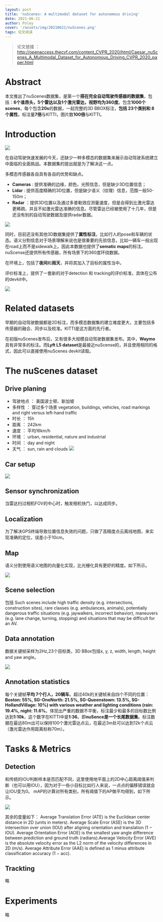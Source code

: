 ```yaml
---
layout: post
title: 'nuScenes: A multimodal dataset for autonomous driving'
date: 2021-06-21
author: Poley
cover: '/assets/img/20210621/nuScenes.png'
tags: 论文阅读
---
```



> 论文链接 ： http://openaccess.thecvf.com/content_CVPR_2020/html/Caesar_nuScenes_A_Multimodal_Dataset_for_Autonomous_Driving_CVPR_2020_paper.html

# Abstract

本文推出了nuScenes数据集，是第一个**搭在完全自动驾驶传感器的数据集**，包括：**6个谁昂头，5个雷达以及1个激光雷达，视野均为360度**。包含**1000个 scenes**，每个包含**20s**的数据，一起完整的3D BBOX标注，**包括 23个类别和 8 个属性**。标注量**7倍**与KITTI，图片数**100倍**与KITTI。

# Introduction
![](/assets/img/20210621/nuScenesF1.png)

在自动驾驶快速发展的今天，还缺少一种多模态的数据集来展示自动驾驶系统建立中面临的全面挑战。本数据集的提出就是为了解决这一点。

多模态传感器各自具有各自的优势和缺点。

+ **Cameras** : 提供准确的边缘，颜色，光照信息，但是缺少3D位置信息；
+ **Lidar** : 提供高度精确的3D位置，但是缺少语义（纹理）信息，范围一般50-150m；
+ **Radar** ：提供3D位置以及通过多普勒效应测量速度，但是会得到比激光雷达更稀疏、并且不如激光雷达准确的信息。尽管雷达已经被使用了十几年，但是还没有别的自动驾驶数据及提供radar数据。

![](/assets/img/20210621/nuScenesF2.png)

同时，目前还没有其他3D数据集提供了**属性标注**，比如行人的pose和车辆的状态。语义分割信息对于场景理解来说也是很重要的先验信息，比如一辆车一般出现在road上而不是sidewalk上。因此本数据也提供了**sematic maps**的标注。nuScense还提供所有传感器，所有场景下的360度环绕数据。

在环境上，包括了**夜间**和**雨天**，并将其加入了目标的属性当中。

评价标准上，提供了一套新的对于detection 和 tracking的评价标准，具体在公布的devkit中。

![](/assets/img/20210621/nuScenesT1.png)

# Related datasets

早期的自动驾驶数据都是2D标注，而多模态数据集的建立难度更大，主要包括多传感器的融合、同步以及校准。KITTI是这方面的先行者。

在初版nuScenes发布后，又有很多大规模自动驾驶数据集发布。其中，**Waymo**具有非常多的标注。而**Lyft L5 dataset**是最接近nuScense的，并且使用相同的格式，因此可以直接使用nuScenes devkit读取。

# The nuScenes dataset

## Drive planing

+ 驾驶地点 ： 美国波士顿、新加坡
+ 多样性 ： 穿过多个场景 vegetation, buildings, vehicles, road markings and right versus left-hand traffic
+ 时长 ： 15h
+ 距离 ： 242km
+ 速度 ： 平均16km/h
+ 环境 ： urban, residential, nature and industrial
+ 时间 ： day and night
+ 天气 ： sun, rain and clouds
![](/assets/img/20210621/nuScenesT2.png)

## Car setup
![](/assets/img/20210621/nuScenesF4.png)

## Sensor synchronization

当雷达扫过相机FOV的中心时，触发相机快门，以达成同步。

## Localization

为了解决GPS终端导致位置信息失效的问题，只做了高精度点云离线地图，来实现准确的定位，误差小于10cm。

## Map

语义分割使用语义地图的向量化实现，比光栅化具有更好的精度。如下所示。

![](/assets/img/20210621/nuScenesF3.png)

## Scene selection

包括 Such scenes include high traffic density (e.g. intersections, construction sites), rare classes (e.g. ambulances, animals), potentially dangerous traffic situations (e.g. jaywalkers, incorrect behavior), maneuvers (e.g. lane change,
turning, stopping) and situations that may be difficult for an AV.

## Data annotation

数据关键帧采样为2Hz,23个目标类，3D BBox包括x, y, z, width, length, height and yaw angle。

![](/assets/img/20210621/nuScenesF5.png)

## Annotation statistics

每个关键帧**平均 7个行人，20辆车**。超过40k的关键帧来自四个不同的位置：**Boston: 55%, SG-OneNorth: 21.5%, SG-Queenstown: 13.5%, SG-HollandVillage: 10%) with various weather and lighting conditions (rain: 19.4%, night: 11.6%**。体现出严重的数据不平衡，标注最少和最多的目标数比例达到**1:10k**，这个数字在KITTI中是**1:36**。即**nuSence是一个长尾数据集**。标注数据在最远80m出可以保持100个激光雷达点云，在最近3m处可以达到12k个点云（激光雷达作用距离标称70m）。

# Tasks & Metrics
## Detection
和传统的IOU判断样本是否匹配不同，这里使用地平面上的2D中心距离阈值来判断（也可以用IOU），因为对于一些小目标比如行人来说，一点点的偏移错误就会让IOU变为0。 mAP的计算对所有类别，所有阈值下的AP做平均得到，如下所示。

![](/assets/img/20210621/nuScenesE1.png)

其余的度量如下：
Average Translation Error (ATE) is the Euclidean center distance in 2D (units in meters). Average Scale Error (ASE) is the 3D intersection over union (IOU) after aligning orientation and translation (1 − IOU). Average Orientation Error (AOE) is the smallest yaw angle difference between prediction and ground truth (radians).Average Velocity Error (AVE) is the absolute velocity error as the L2 norm of the velocity differences in 2D (m/s). Average Attribute Error (AAE) is defined as 1 minus attribute classification accuracy (1 − acc).

## Trackting 
略

# Experiments 
略